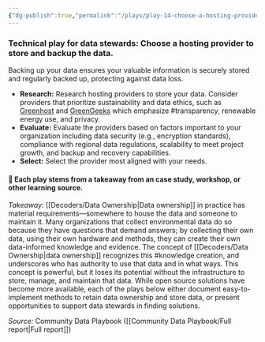 ```yaml
---
{"dg-publish":true,"permalink":"/plays/play-14-choose-a-hosting-provider-to-store-and-backup-the-data-consider-alternatives-to-traditional-hosting/","tags":["transparency","dataencryption","storage"]}
---
```


### **Technical play for data stewards: Choose a hosting provider to store and backup the data.** 
Backing up your data ensures your valuable information is securely stored and regularly backed up, protecting against data loss.
- **Research:** Research hosting providers to store your data. Consider providers that prioritize sustainability and data ethics, such as [Greenhost](https://greenhost.net/) and [GreenGeeks](https://www.greengeeks.com/) which emphasize #transparency, renewable energy use, and privacy.
- **Evaluate:** Evaluate the providers based on factors important to your organization including data security (e.g., encryption standards), compliance with regional data regulations, scalability to meet project growth, and backup and recovery capabilities.
- **Select:** Select the provider most aligned with your needs.


#### 🌱 Each play stems from a takeaway from an case study, workshop, or other learning source. 

*Takeaway:* [[Decoders/Data Ownership\|Data ownership]] in practice has material requirements—somewhere to house the data and someone to maintain it.
Many organizations that collect environmental data do so because they have questions that demand answers; by collecting their own data, using their own hardware and methods, they can create their own data-informed knowledge and evidence. The concept of [[Decoders/Data Ownership\|data ownership]] recognizes this #knowledge creation, and underscores who has authority to use that data and in what ways. This concept is powerful, but it loses its potential without the infrastructure to store, manage, and maintain that data. While open source solutions have become more available, each of the plays below either document easy-to-implement methods to retain data ownership and store data, or present opportunities to support data stewards in finding solutions.

*Source:* Community Data Playbook ([[Community Data Playbook/Full report\|Full report]])